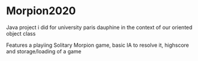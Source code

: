 # Morpion2020
Java project i did for university paris dauphine in the context of our oriented object class

Features a playiing Solitary Morpion game, basic IA to resolve it, highscore and storage/loading of a game

